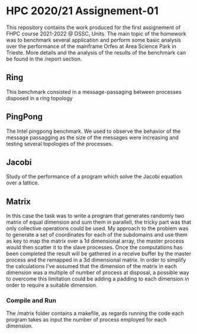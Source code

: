 # HPC 2020/21 Assignement-01
This repository contains the work produced for the first assignement of  FHPC course 2021-2022 @ DSSC, Units. The main topic of the homework was to benchmark several application and perform some basic analysis over the performance of the mainframe Orfeo at Area Science Park in Trieste. 
More details and the analysis of the results of the benchmark can be found in the /report section.
## Ring
This benchmark consisted in a message-passaging between processes disposed in a ring topology
## PingPong
The Intel pingpong benchmark. We used to observe the behavior of the message passagging as the size of the messages were increasing and testing several topologies of the processes. 
## Jacobi
Study of the performance of a program which solve the Jacobi equation over a lattice.
## Matrix
In this case the task was to write a program that generates randomly two matrix of equal dimension and sum them in parallell, the tricky part was that only collective operations could be used. My approach to the problem was to generate a set of coordinates for each of the subdomains and use them as key to map the matrix over a 1d dimensional array, the master process would then scatter it to the slave processes. Once the computations has been completed the result will be gathered in a receive buffer by the master process and the remapped in a 3d dimensional matrix.
In order to simplify the calculations I've assumed that the dimension of the matrix in each dimension was a multiple of number of process at disposal, a possible way to overcome this limitation could be adding a padding to each dimension in order to require a suitable dimension.
### Compile and Run
The /matrix folder contains a makefile, as regards running the code each program takes as input the number of process employed for each dimension.


